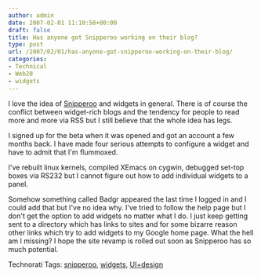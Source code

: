 ```yaml
---
author: admin
date: 2007-02-01 11:10:58+00:00
draft: false
title: Has anyone got Snipperoo working on their blog?
type: post
url: /2007/02/01/has-anyone-got-snipperoo-working-on-their-blog/
categories:
- Technical
- Web20
- widgets
---
```


I love the idea of [Snipperoo](http://www.snipperoo.com/) and widgets in general. There is of course the conflict between widget-rich blogs and the tendency for people to read more and more via RSS but I still believe that the whole idea has legs. 

I signed up for the beta when it was opened and got an account a few months back. I have made four serious attempts to configure a widget and have to admit that I'm flummoxed. 

I've rebuilt linux kernels, compiled XEmacs on cygwin, debugged set-top boxes via RS232 but I cannot figure out how to add individual widgets to a panel. 

Somehow something called Badgr appeared the last time I logged in and I could add that but I've no idea why. I've tried to follow the help page but I don't get the option to add widgets no matter what I do. I just keep getting sent to a directory which has links to sites and for some bizarre reason other links which try to add widgets to my Google home page. What the hell am I missing? I hope the site revamp is rolled out soon as Snipperoo has so much potential.

Technorati Tags: [snipperoo](http://www.technorati.com/tags/snipperoo), [widgets](http://www.technorati.com/tags/widgets), [UI+design](http://www.technorati.com/tags/UI+design)

